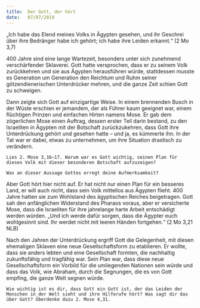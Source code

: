 ```yaml
---
title:  Der Gott, der hört
date:   07/07/2019
---
```


„Ich habe das Elend meines Volks in Ägypten gesehen, und ihr Geschrei über ihre Bedränger habe ich gehört; ich habe ihre Leiden erkannt.“ (2 Mo 3,7)

400 Jahre sind eine lange Wartezeit, besonders unter sich zunehmend verschärfender Sklaverei. Gott hatte versprochen, dass er zu seinem Volk zurückkehren und sie aus Ägypten herausführen würde, stattdessen musste es Generation um Generation den Reichtum und Ruhm seiner götzendienerischen Unterdrücker mehren, und die ganze Zeit schien Gott zu schweigen.

Dann zeigte sich Gott auf einzigartige Weise. In einem brennenden Busch in der Wüste erschien er jemandem, der als Führer kaum geeignet war, einem flüchtigen Prinzen und einfachen Hirten namens Mose. Er gab dem zögerlichen Mose einen Auftrag, dessen erster Teil darin bestand, zu den Israeliten in Ägypten mit der Botschaft zurückzukehren, dass Gott ihre Unterdrückung gehört und gesehen hatte – und ja, es kümmerte ihn. In der Tat war er dabei, etwas zu unternehmen, um ihre Situation drastisch zu verändern.

`Lies 2. Mose 3,16–17. Warum war es Gott wichtig, seinen Plan für dieses Volk mit dieser besonderen Botschaft aufzuzeigen?`

`Was an dieser Aussage Gottes erregt deine Aufmerksamkeit?`

Aber Gott hört hier nicht auf. Er hat nicht nur einen Plan für ein besseres Land, er will auch nicht, dass sein Volk mittellos aus Ägypten flieht. 400 Jahre hatten sie zum Wohlstand des ägyptischen Reiches beigetragen. Gott sah den anfänglichen Widerstand des Pharaos voraus, aber er versicherte Mose, dass die Israeliten für ihre jahrelange harte Arbeit entschädigt werden würden. „Und ich werde dafür sorgen, dass die Ägypter euch wohlgesinnt sind. Ihr werdet nicht mit leeren Händen fortgehen.“ (2 Mo 3,21 NLB)

Nach den Jahren der Unterdrückung ergriff Gott die Gelegenheit, mit diesen ehemaligen Sklaven eine neue Gesellschaftsform zu etablieren. Er wollte, dass sie anders lebten und eine Gesellschaft formten, die nachhaltig zukunftsfähig und tragfähig war. Sein Plan war, dass diese neue Gesellschaftsform ein Vorbild für die umliegenden Nationen sein würde und dass das Volk, wie Abraham, durch die Segnungen, die es von Gott empfing, die ganze Welt segnen würde.

`Wie wichtig ist es dir, dass Gott ein Gott ist, der das Leiden der Menschen in der Welt sieht und ihre Hilferufe hört? Was sagt dir das über Gott? Überdenke dazu 2. Mose 4,31.`
